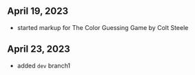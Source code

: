 ## April 19, 2023
* started markup for The Color Guessing Game by Colt Steele
## April 23, 2023
* added `dev` branch1